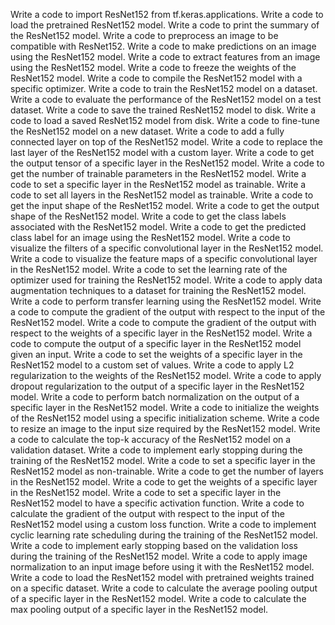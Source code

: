 Write a code to import ResNet152 from tf.keras.applications.
Write a code to load the pretrained ResNet152 model.
Write a code to print the summary of the ResNet152 model.
Write a code to preprocess an image to be compatible with ResNet152.
Write a code to make predictions on an image using the ResNet152 model.
Write a code to extract features from an image using the ResNet152 model.
Write a code to freeze the weights of the ResNet152 model.
Write a code to compile the ResNet152 model with a specific optimizer.
Write a code to train the ResNet152 model on a dataset.
Write a code to evaluate the performance of the ResNet152 model on a test dataset.
Write a code to save the trained ResNet152 model to disk.
Write a code to load a saved ResNet152 model from disk.
Write a code to fine-tune the ResNet152 model on a new dataset.
Write a code to add a fully connected layer on top of the ResNet152 model.
Write a code to replace the last layer of the ResNet152 model with a custom layer.
Write a code to get the output tensor of a specific layer in the ResNet152 model.
Write a code to get the number of trainable parameters in the ResNet152 model.
Write a code to set a specific layer in the ResNet152 model as trainable.
Write a code to set all layers in the ResNet152 model as trainable.
Write a code to get the input shape of the ResNet152 model.
Write a code to get the output shape of the ResNet152 model.
Write a code to get the class labels associated with the ResNet152 model.
Write a code to get the predicted class label for an image using the ResNet152 model.
Write a code to visualize the filters of a specific convolutional layer in the ResNet152 model.
Write a code to visualize the feature maps of a specific convolutional layer in the ResNet152 model.
Write a code to set the learning rate of the optimizer used for training the ResNet152 model.
Write a code to apply data augmentation techniques to a dataset for training the ResNet152 model.
Write a code to perform transfer learning using the ResNet152 model.
Write a code to compute the gradient of the output with respect to the input of the ResNet152 model.
Write a code to compute the gradient of the output with respect to the weights of a specific layer in the ResNet152 model.
Write a code to compute the output of a specific layer in the ResNet152 model given an input.
Write a code to set the weights of a specific layer in the ResNet152 model to a custom set of values.
Write a code to apply L2 regularization to the weights of the ResNet152 model.
Write a code to apply dropout regularization to the output of a specific layer in the ResNet152 model.
Write a code to perform batch normalization on the output of a specific layer in the ResNet152 model.
Write a code to initialize the weights of the ResNet152 model using a specific initialization scheme.
Write a code to resize an image to the input size required by the ResNet152 model.
Write a code to calculate the top-k accuracy of the ResNet152 model on a validation dataset.
Write a code to implement early stopping during the training of the ResNet152 model.
Write a code to set a specific layer in the ResNet152 model as non-trainable.
Write a code to get the number of layers in the ResNet152 model.
Write a code to get the weights of a specific layer in the ResNet152 model.
Write a code to set a specific layer in the ResNet152 model to have a specific activation function.
Write a code to calculate the gradient of the output with respect to the input of the ResNet152 model using a custom loss function.
Write a code to implement cyclic learning rate scheduling during the training of the ResNet152 model.
Write a code to implement early stopping based on the validation loss during the training of the ResNet152 model.
Write a code to apply image normalization to an input image before using it with the ResNet152 model.
Write a code to load the ResNet152 model with pretrained weights trained on a specific dataset.
Write a code to calculate the average pooling output of a specific layer in the ResNet152 model.
Write a code to calculate the max pooling output of a specific layer in the ResNet152 model.